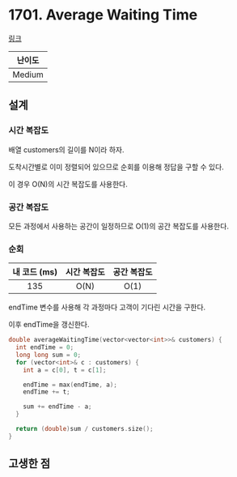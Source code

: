 # 1701. Average Waiting Time

[링크](https://leetcode.com/problems/average-waiting-time/description/)

| 난이도 |
| :----: |
| Medium |

## 설계

### 시간 복잡도

배열 customers의 길이를 N이라 하자.

도착시간별로 이미 정렬되어 있으므로 순회를 이용해 정답을 구할 수 있다.

이 경우 O(N)의 시간 복잡도를 사용한다.

### 공간 복잡도

모든 과정에서 사용하는 공간이 일정하므로 O(1)의 공간 복잡도를 사용한다.

### 순회

| 내 코드 (ms) | 시간 복잡도 | 공간 복잡도 |
| :----------: | :---------: | :---------: |
|     135      |    O(N)     |    O(1)     |

endTime 변수를 사용해 각 과정마다 고객이 기다린 시간을 구한다.

이후 endTime을 갱신한다.

```cpp
double averageWaitingTime(vector<vector<int>>& customers) {
  int endTime = 0;
  long long sum = 0;
  for (vector<int>& c : customers) {
    int a = c[0], t = c[1];

    endTime = max(endTime, a);
    endTime += t;

    sum += endTime - a;
  }

  return (double)sum / customers.size();
}
```

## 고생한 점
